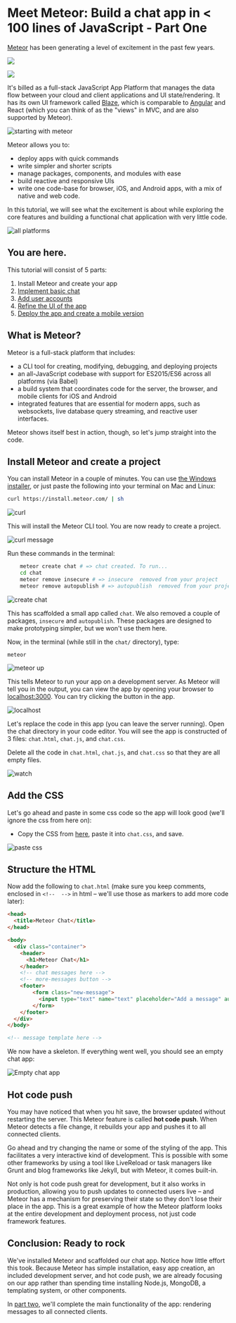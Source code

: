 # Meet Meteor: Build a chat app in < 100 lines of JavaScript - Part One

[Meteor](http://www.meteor.com) has been generating a level of excitement in the past few years. 

![](../img/tweet.png)

![](../img/tweet2.png)

It's billed as a full-stack JavaScript App Platform that manages the data flow between your cloud and client applications and UI state/rendering. It has its own UI framework called [Blaze](https://www.meteor.com/blaze), which is comparable to [Angular](https://www.meteor.com/tutorials/angular/creating-an-app) and React (which you can think of as the "views" in MVC, and are also supported by Meteor).

![starting with meteor](../img/startup.png)

Meteor allows you to: 

* deploy apps with quick commands
* write simpler and shorter scripts
* manage packages, components, and modules with ease
* build reactive and responsive UIs
* write one code-base for browser, iOS, and Android apps, with a mix of native and web code.

In this tutorial, we will see what the excitement is about while exploring the core features and building a functional chat application with very little code. 

![all platforms](../img/multiplatform.png)

## You are here.

This tutorial will consist of 5 parts:

1. Install Meteor and create your app
2. [Implement basic chat](chat-tutorial-part-2.md)
3. [Add user accounts](chat-tutorial-part-3.md)
4. [Refine the UI of the app](chat-tutorial-part-4.md)
5. [Deploy the app and create a mobile version](chat-tutorial-part-5.md)

## What is Meteor?
Meteor is a full-stack platform that includes:

* a CLI tool for creating, modifying, debugging, and deploying projects
* an all-JavaScript codebase with support for ES2015/ES6 across all platforms (via Babel)
* a build system that coordinates code for the server, the browser, and mobile clients for iOS and Android
* integrated features that are essential for modern apps, such as websockets, live database query streaming, and reactive user interfaces.

Meteor shows itself best in action, though, so let's jump straight into the code.

## Install Meteor and create a project

You can install Meteor in a couple of minutes. You can use [the Windows installer](https://install.meteor.com/windows), or just paste the following into your terminal on Mac and Linux:

```bash
curl https://install.meteor.com/ | sh
```

![curl](../img/curl.png)

This will install the Meteor CLI tool. You are now ready to create a project. 

![curl message](../img/curl-msg.png)

Run these commands in the terminal:

```bash
    meteor create chat # => chat created. To run...
    cd chat
    meteor remove insecure # => insecure  removed from your project
    meteor remove autopublish # => autopublish  removed from your project
```

![create chat](../img/createchat.png)

This has scaffolded a small app called `chat`.  We also removed a couple of packages, `insecure` and `autopublish`. These packages are designed to make prototyping simpler, but we won't use them here.

Now, in the terminal (while still in the `chat/` directory), type:

```
meteor
```

![meteor up](../img/meteor.png)

 This tells Meteor to run your app on a development server. As Meteor will tell you in the output, you can view the app by opening your browser to [localhost:3000](http://localhost:3000). You can try clicking the button in the app.

![localhost](../img/localhost.png)

Let's replace the code in this app (you can leave the server running). Open the chat directory in your code editor. You will see the app is constructed of 3 files: `chat.html`, `chat.js`, and `chat.css`. 


Delete all the code in `chat.html`, `chat.js`, and `chat.css` so that they are all empty files.

![watch](../img/watch.png)

## Add the CSS

Let's go ahead and paste in some css code so the app will look good (we'll ignore the css from here on):

* Copy the CSS from [here](https://github.com/girldevelopit/chat-tutorial/blob/master/chat.css), paste it into `chat.css`, and save.

![paste css](../img/paste.png)

## Structure the HTML

Now add the following to `chat.html` (make sure you keep comments, enclosed in `<!--  -->` in html – we'll use those as markers to add more code later):

```html
<head>
  <title>Meteor Chat</title>
</head>

<body>
  <div class="container">
    <header>
      <h1>Meteor Chat</h1>
    </header>
    <!-- chat messages here -->
    <!-- more-messages button -->
    <footer>
        <form class="new-message">
          <input type="text" name="text" placeholder="Add a message" autocomplete="off"/>
        </form>
    </footer>
  </div>
</body>

<!-- message template here -->
```

We now have a skeleton. If everything went well, you should see an empty chat app: 

![Empty chat app](../img/empty-chat-app.png)

## Hot code push

You may have noticed that when you hit save, the browser updated without restarting the server. This Meteor feature is called **hot code push**. When Meteor detects a file change, it rebuilds your app and pushes it to all connected clients. 

Go ahead and try changing the name or some of the styling of the app. This facilitates a very interactive kind of development. This is possible with some other frameworks by using a tool like LiveReload or task managers like Grunt and blog frameworks like Jekyll, but with Meteor, it comes built-in.

Not only is hot code push great for development, but it also works in production, allowing you to push updates to connected users live – and Meteor has a mechanism for preserving their state so they don't lose their place in the app. This is a great example of how the Meteor platform looks at the entire development and deployment process, not just code framework features.

## Conclusion: Ready to rock

We've installed Meteor and scaffolded our chat app. Notice how little effort this took. Because Meteor has simple installation, easy app creation, an included development server, and hot code push, we are already focusing on our app rather than spending time installing Node.js, MongoDB, a templating system, or other components. 

In [part two](class1/chat-tutorial-part-2.md), we'll complete the main functionality of the app: rendering messages to all connected clients.


